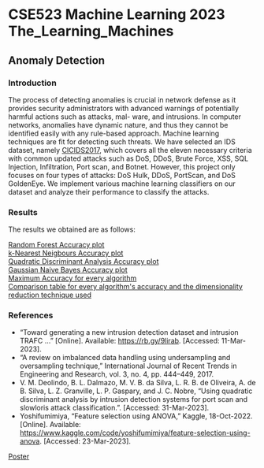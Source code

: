 # CSE523 Machine Learning 2023 The_Learning_Machines
## Anomaly Detection
### Introduction  

The process of detecting anomalies is crucial in network
defense as it provides security administrators with advanced
warnings of potentially harmful actions such as attacks, mal-
ware, and intrusions. In computer networks, anomalies have
dynamic nature, and thus they cannot be identified easily with
any rule-based approach. Machine learning techniques are fit
for detecting such threats. We have selected an IDS dataset,
namely [CICIDS2017](https://www.kaggle.com/datasets/cicdataset/cicids2017), which covers all the eleven necessary
criteria with common updated attacks such as DoS, DDoS,
Brute Force, XSS, SQL Injection, Infiltration, Port scan, and
Botnet. However, this project only focuses on four types of
attacks: DoS Hulk, DDoS, PortScan, and DoS GoldenEye. We
implement various machine learning classifiers on our dataset
and analyze their performance to classify the attacks.  

### Results

The results we obtained are as follows:  

[Random Forest Accuracy plot](/Results/RFA.png)  
[k-Nearest Neigbours Accuracy plot](/Results/KNN.png)  
[Quadratic Discriminant Analysis Accuracy plot](/Results/QDA.png)  
[Gaussian Naive Bayes Accuracy plot](/Results/GNB.png)  
[Maximum Accuracy for every algorithm](/Results/Best_of_every.png)  
[Comparison table for every algorithm's accuracy and the dimensionality reduction technique used](/Results/Comparison_table.png)
### References

- “Toward generating a new intrusion detection dataset and intrusion TRAFC ...” [Online]. Available: https://rb.gy/9lirab. [Accessed: 11-Mar-2023]. 
- “A review on imbalanced data handling using undersampling and oversampling technique,” International Journal of Recent Trends in Engineering and Research, vol. 3, no. 4, pp. 444–449, 2017.
- V. M. Deolindo, B. L. Dalmazo, M. V. B. da Silva, L. R. B. de Oliveira, A. de B. Silva, L. Z. Granville, L. P. Gaspary, and J. C. Nobre, “Using quadratic discriminant analysis by intrusion detection systems for port scan and slowloris attack classification.”. [Accessed: 31-Mar-2023].
- Yoshifumimiya, “Feature selection using ANOVA,” Kaggle, 18-Oct-2022. [Online]. Available: https://www.kaggle.com/code/yoshifumimiya/feature-selection-using-anova. [Accessed: 23-Mar-2023]. 

[Poster](/Poster/Anomaly_Detection_System.png)
